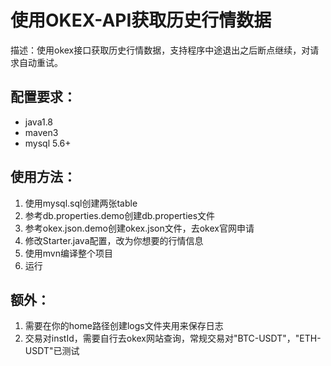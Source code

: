 # 使用OKEX-API获取历史行情数据

描述：使用okex接口获取历史行情数据，支持程序中途退出之后断点继续，对请求自动重试。

## 配置要求： 
- java1.8 
- maven3
- mysql 5.6+

## 使用方法：
1. 使用mysql.sql创建两张table
2. 参考db.properties.demo创建db.properties文件
3. 参考okex.json.demo创建okex.json文件，去okex官网申请
4. 修改Starter.java配置，改为你想要的行情信息
5. 使用mvn编译整个项目
6. 运行


## 额外：
1. 需要在你的home路径创建logs文件夹用来保存日志
2. 交易对instId，需要自行去okex网站查询，常规交易对"BTC-USDT"，"ETH-USDT"已测试